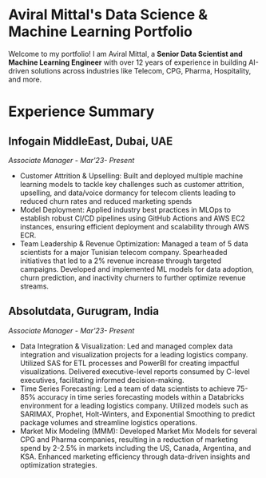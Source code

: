 # Aviral Mittal's Data Science & Machine Learning Portfolio

Welcome to my portfolio! I am Aviral Mittal, a **Senior Data Scientist and Machine Learning Engineer** with over 12 years of experience in building AI-driven solutions across industries like Telecom, CPG, Pharma, Hospitality, and more.

# Experience Summary

## Infogain MiddleEast, Dubai, UAE
*Associate Manager - Mar'23- Present*

* Customer Attrition & Upselling: Built and deployed multiple machine learning models to tackle key challenges such as customer attrition, upselling, and data/voice dormancy for telecom clients leading to reduced churn rates and reduced marketing spends
* Model Deployment: Applied industry best practices in MLOps to establish robust CI/CD pipelines using GitHub Actions and AWS EC2 instances, ensuring efficient deployment and scalability through AWS ECR.
* Team Leadership & Revenue Optimization: Managed a team of 5 data scientists for a major Tunisian telecom company. Spearheaded initiatives that led to a 2% revenue increase through targeted campaigns. Developed and implemented ML models for data adoption, churn prediction, and inactivity churners to further optimize revenue streams.

## Absolutdata, Gurugram, India
*Associate Manager - Mar'23- Present*

* Data Integration & Visualization: Led and managed complex data integration and visualization projects for a leading logistics company. Utilized SAS for ETL processes and PowerBI for creating impactful visualizations. Delivered executive-level reports consumed by C-level executives, facilitating informed decision-making.
* Time Series Forecasting: Led a team of data scientists to achieve 75-85% accuracy in time series forecasting models within a Databricks environment for a leading logistics company. Utilized models such as SARIMAX, Prophet, Holt-Winters, and Exponential Smoothing to predict package volumes and streamline logistics operations.
* Market Mix Modeling (MMM): Developed Market Mix Models for several CPG and Pharma companies, resulting in a reduction of marketing spend by 2-2.5% in markets including the US, Canada, Argentina, and KSA. Enhanced marketing efficiency through data-driven insights and optimization strategies.



